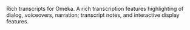 Rich transcripts for Omeka.
A rich transcription features highlighting of dialog, voiceovers, narration; transcript notes, and interactive display features.